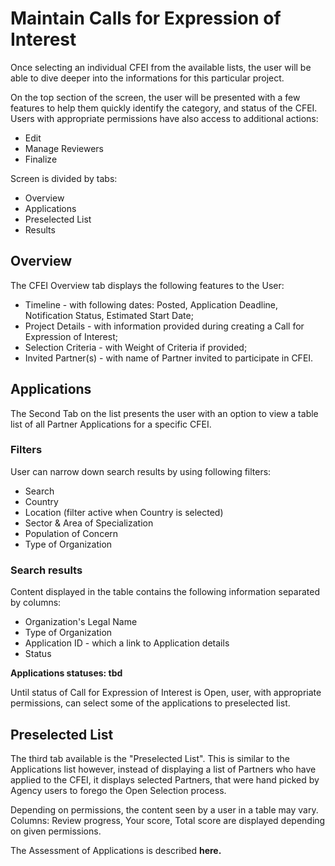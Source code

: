 # Maintain Calls for Expression of Interest

Once selecting an individual CFEI from the available lists, the user will be able to dive deeper into the informations for this particular project.

On the top section of the screen, the user will be presented with a few features to help them quickly identify the category, and status of the CFEI. Users with appropriate permissions have also access to additional actions:

* Edit
* Manage Reviewers
* Finalize

Screen is divided by tabs:

* Overview
* Applications
* Preselected List
* Results

## Overview

The CFEI Overview tab displays the following features to the User:

* Timeline - with following dates: Posted, Application Deadline, Notification Status, Estimated Start Date;
* Project Details - with information provided during creating a Call for Expression of Interest;
* Selection Criteria - with Weight of Criteria if provided;
* Invited Partner\(s\) - with name of Partner invited to participate in CFEI.

## Applications

The Second Tab on the list presents the user with an option to view a table list of all Partner Applications for a specific CFEI.

### Filters

User can narrow down search results by using following filters:

* Search
* Country
* Location \(filter active when Country is selected\)
* Sector & Area of Specialization
* Population of Concern
* Type of Organization

### Search results

Content displayed in the table contains the following information separated by columns:

* Organization's Legal Name
* Type of Organization
* Application ID - which a link to Application details
* Status

**Applications statuses: tbd**

Until status of Call for Expression of Interest is Open, user, with appropriate permissions, can select some of the applications to preselected list.

## Preselected List

The third tab available is the "Preselected List". This is similar to the Applications list however, instead of displaying a list of Partners who have applied to the CFEI, it displays selected Partners, that were hand picked by Agency users to forego the Open Selection process. 

Depending on permissions, the content seen by a user in a table may vary. Columns: Review progress, Your score, Total score are displayed depending on given permissions.

The Assessment of Applications is described **here.**





